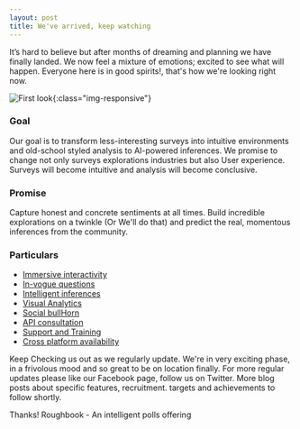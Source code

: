```yaml
---
layout: post
title: We've arrived, keep watching
---
```


It’s hard to believe but after months of dreaming and planning we have finally landed. We now feel a mixture of emotions;
excited to see what will happen. Everyone here is in good spirits!, that's how we're looking right now. 

![First look](https://blog.roughbook.xyz/public/images/first-look.png){:class="img-responsive"}
                                                                                       
### Goal

Our goal is to transform less-interesting surveys into intuitive environments and old-school styled analysis to
AI-powered inferences. We promise to change not only surveys explorations industries but also User experience.
Surveys will become intuitive and analysis will become conclusive.


### Promise

Capture honest and concrete sentiments at all times. Build incredible explorations on a twinkle (Or We'll do that) and
predict the real, momentous inferences from the community.

### Particulars

* [Immersive interactivity](https://www.roughbook.xyz/immersive-interactivity.html)
* [In-vogue questions](https://www.roughbook.xyz/in-vogue_questions.html)
* [Intelligent inferences](https://www.roughbook.xyz/intelligent-inferences.html)
* [Visual Analytics](https://www.roughbook.xyz/visual-analytics.html)
* [Social bullHorn](https://www.roughbook.xyz/social-bullhorn.html)
* [API consultation](https://www.roughbook.xyz/api-consultation.html)
* [Support and Training](https://www.roughbook.xyz/support-and-training.html)
* [Cross platform availability](https://roughbook.xyz/cross-platform.html)

Keep Checking us out as we regularly update. We're in very exciting phase, in a frivolous mood and
so great to be on location finally. For more regular updates please like our Facebook page, follow us on Twitter.
More blog posts about specific features, recruitment. targets and achievements to follow shortly.

Thanks!
Roughbook - An intelligent polls offering